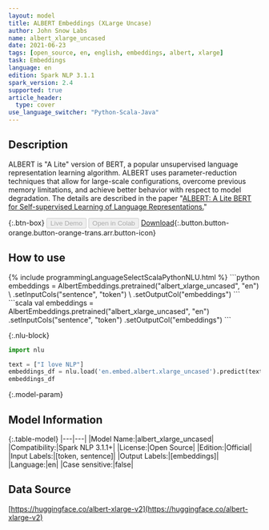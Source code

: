 ```yaml
---
layout: model
title: ALBERT Embeddings (XLarge Uncase)
author: John Snow Labs
name: albert_xlarge_uncased
date: 2021-06-23
tags: [open_source, en, english, embeddings, albert, xlarge]
task: Embeddings
language: en
edition: Spark NLP 3.1.1
spark_version: 2.4
supported: true
article_header:
  type: cover
use_language_switcher: "Python-Scala-Java"
---
```


## Description

ALBERT is "A Lite" version of BERT, a popular unsupervised language representation learning algorithm. ALBERT uses parameter-reduction techniques that allow for large-scale configurations, overcome previous memory limitations, and achieve better behavior with respect to model degradation. The details are described in the paper "[ALBERT: A Lite BERT for Self-supervised Learning of Language Representations.](https://arxiv.org/abs/1909.11942)"

{:.btn-box}
<button class="button button-orange" disabled>Live Demo</button>
<button class="button button-orange" disabled>Open in Colab</button>
[Download](https://s3.amazonaws.com/auxdata.johnsnowlabs.com/public/models/albert_xlarge_uncased_en_3.1.1_2.4_1624450838361.zip){:.button.button-orange.button-orange-trans.arr.button-icon}

## How to use



<div class="tabs-box" markdown="1">
{% include programmingLanguageSelectScalaPythonNLU.html %}
```python
embeddings = AlbertEmbeddings.pretrained("albert_xlarge_uncased", "en") \
      .setInputCols("sentence", "token") \
      .setOutputCol("embeddings")
```
```scala
val embeddings = AlbertEmbeddings.pretrained("albert_xlarge_uncased", "en")
      .setInputCols("sentence", "token")
      .setOutputCol("embeddings")
```

{:.nlu-block}
```python
import nlu

text = ["I love NLP"]
embeddings_df = nlu.load('en.embed.albert.xlarge_uncased').predict(text, output_level='token')
embeddings_df
```
</div>

{:.model-param}
## Model Information

{:.table-model}
|---|---|
|Model Name:|albert_xlarge_uncased|
|Compatibility:|Spark NLP 3.1.1+|
|License:|Open Source|
|Edition:|Official|
|Input Labels:|[token, sentence]|
|Output Labels:|[embeddings]|
|Language:|en|
|Case sensitive:|false|

## Data Source

[https://huggingface.co/albert-xlarge-v2](https://huggingface.co/albert-xlarge-v2)